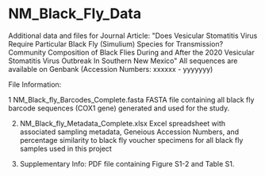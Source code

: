 # NM_Black_Fly_Data
Additional data and files for Journal Article: "Does Vesicular Stomatitis Virus Require Particular Black Fly (Simulium) Species for Transmission? Community Composition of Black Flies During and After the 2020 Vesicular Stomatitis Virus Outbreak In Southern New Mexico"
All sequences are available on Genbank (Accession Numbers: xxxxxx - yyyyyyy)

File Information: 

1 NM_Black_fly_Barcodes_Complete.fasta FASTA file containing all black fly barcode sequences (COX1 gene) generated and used for the study.

2) NM_Black_fly_Metadata_Complete.xlsx Excel spreadsheet with associated sampling metadata, Geneious Accession Numbers, and percentage similarity to black fly voucher specimens for all black fly samples used in this project 

3) Supplementary Info: PDF file containing Figure S1-2 and Table S1.
